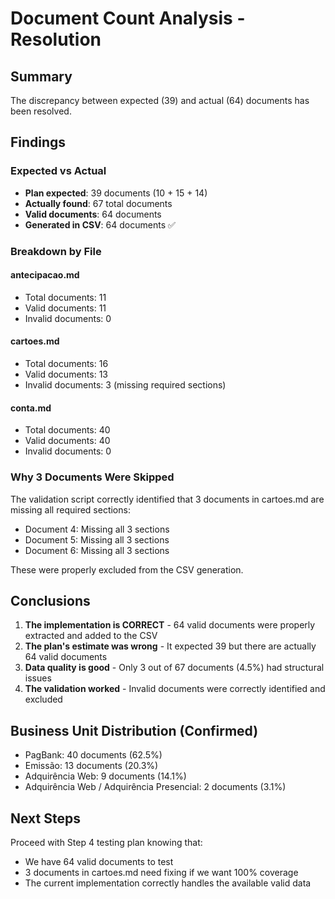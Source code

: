 # Document Count Analysis - Resolution

## Summary
The discrepancy between expected (39) and actual (64) documents has been resolved.

## Findings

### Expected vs Actual
- **Plan expected**: 39 documents (10 + 15 + 14)
- **Actually found**: 67 total documents
- **Valid documents**: 64 documents
- **Generated in CSV**: 64 documents ✅

### Breakdown by File

#### antecipacao.md
- Total documents: 11
- Valid documents: 11
- Invalid documents: 0

#### cartoes.md  
- Total documents: 16
- Valid documents: 13
- Invalid documents: 3 (missing required sections)

#### conta.md
- Total documents: 40
- Valid documents: 40  
- Invalid documents: 0

### Why 3 Documents Were Skipped
The validation script correctly identified that 3 documents in cartoes.md are missing all required sections:
- Document 4: Missing all 3 sections
- Document 5: Missing all 3 sections
- Document 6: Missing all 3 sections

These were properly excluded from the CSV generation.

## Conclusions

1. **The implementation is CORRECT** - 64 valid documents were properly extracted and added to the CSV
2. **The plan's estimate was wrong** - It expected 39 but there are actually 64 valid documents
3. **Data quality is good** - Only 3 out of 67 documents (4.5%) had structural issues
4. **The validation worked** - Invalid documents were correctly identified and excluded

## Business Unit Distribution (Confirmed)
- PagBank: 40 documents (62.5%)
- Emissão: 13 documents (20.3%)
- Adquirência Web: 9 documents (14.1%)
- Adquirência Web / Adquirência Presencial: 2 documents (3.1%)

## Next Steps
Proceed with Step 4 testing plan knowing that:
- We have 64 valid documents to test
- 3 documents in cartoes.md need fixing if we want 100% coverage
- The current implementation correctly handles the available valid data